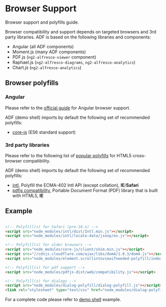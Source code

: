 # Browser Support

Browser support and polyfills guide.

Browser compatibility and support depends on targeted browsers and 3rd party libraries. ADF is based on the following libraries and components:

- Angular (all ADF components)
- Moment.js (many ADF components)
- PDF.js (`ng2-alfresco-viewer` component)
- Raphael.js (`ng2-alfresco-diagrams`, `ng2-alfresco-analytics`)
- Chart.js (`ng2-alfresco-analytics`)

## Browser polyfills 

### Angular

Please refer to the [official guide](https://angular.io/docs/ts/latest/guide/browser-support.html) for Angular browser support. 

ADF (demo shell) imports by default the following set of recommended polyfills:

- [core-js](https://www.npmjs.com/package/core-js) (ES6 standard support)

### 3rd party libraries

Please refer to the following list of [popular polyfills](https://github.com/Modernizr/Modernizr/wiki/HTML5-Cross-Browser-Polyfills) for HTML5 cross-browser compatibility.

ADF (demo shell) imports by default the following set of recommended polyfills:

- [intl](https://www.npmjs.com/package/intl), Polyfill the ECMA-402 Intl API (except collation), **IE**/**Safari**
- [pdfjs compatibility](https://www.npmjs.com/package/pdfjs-dist), Portable Document Format (PDF) library that is built with HTML5, **IE**

## Example

```html

<!-- Polyfill(s) for Safari (pre-10.x) -->
<script src="node_modules/intl/dist/Intl.min.js"></script>
<script src="node_modules/intl/locale-data/jsonp/en.js"></script>

<!-- Polyfill(s) for older browsers -->
<script src="node_modules/core-js/client/shim.min.js"></script>
<script src="//cdnjs.cloudflare.com/ajax/libs/dom4/1.8.3/dom4.js"></script>
<script src="node_modules/element.scrollintoviewifneeded-polyfill/index.js"></script>

<!-- Polyfill(s) for pdf support -->
<script src="node_modules/pdfjs-dist/web/compatibility.js"></script>

<!-- Polyfill(s) for dialogs -->
<script src="node_modules/dialog-polyfill/dialog-polyfill.js"></script>
<link rel="stylesheet" type="text/css" href="node_modules/dialog-polyfill/dialog-polyfill.css" />
```

For a complete code please refer to [demo shell](demo-shell/index.html) example.
